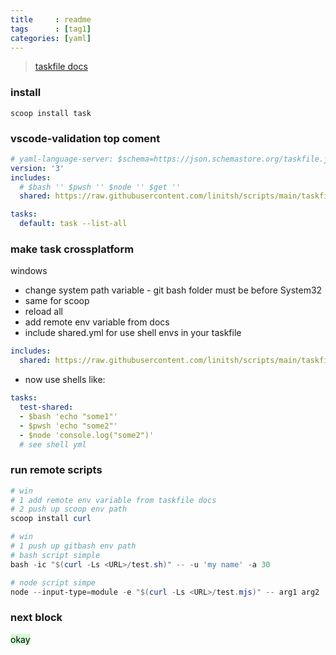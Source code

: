 ```yaml
---
title     : readme
tags      : [tag1]
categories: [yaml]
---
```

>[taskfile docs](https://taskfile.dev/experiments/remote-taskfiles/)

### install
```
scoop install task
```

### vscode-validation top coment
```yml
# yaml-language-server: $schema=https://json.schemastore.org/taskfile.json
version: '3'
includes:
  # $bash '' $pwsh '' $node '' $get ''
  shared: https://raw.githubusercontent.com/linitsh/scripts/main/taskfile.shared.yml

tasks:
  default: task --list-all
```
### make task crossplatform
windows
- change system path variable - git bash folder must be before System32
- same for scoop
- reload all
- add remote env variable from docs
- include shared.yml for use shell envs in your taskfile
```yml
includes:
  shared: https://raw.githubusercontent.com/linitsh/scripts/main/taskfile.shared.yml
```
- now use shells like: 
```yml
tasks:
  test-shared:
  - $bash 'echo "some1"'
  - $pwsh 'echo "some2"'
  - $node 'console.log("some2")'
  # see shell yml
```

### run remote scripts
```powershell
# win
# 1 add remote env variable from taskfile docs
# 2 push up scoop env path 
scoop install curl
```
```powershell
# win
# 1 push up gitbash env path
# bash script simple
bash -ic "$(curl -Ls <URL>/test.sh)" -- -u 'my name' -a 30
```
```powershell
# node script simpe
node --input-type=module -e "$(curl -Ls <URL>/test.mjs)" -- arg1 arg2
```

### next block

<mark style="background: #BBFABBA6;">okay</mark>

